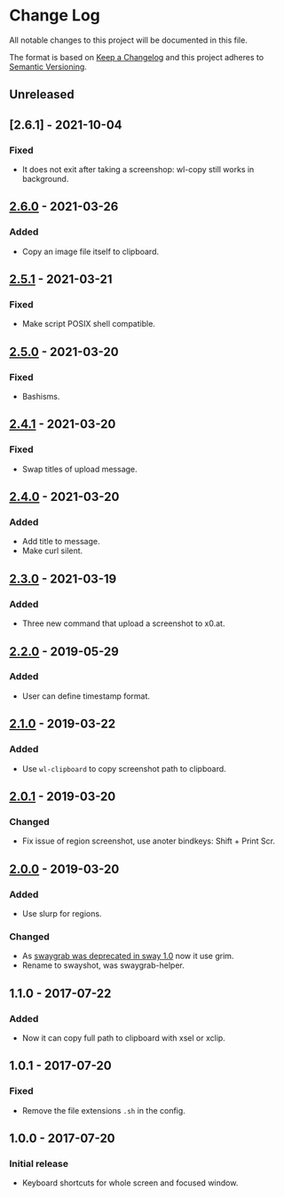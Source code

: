 # Change Log
All notable changes to this project will be documented in this file.

The format is based on [Keep a Changelog](http://keepachangelog.com/) 
and this project adheres to [Semantic Versioning](http://semver.org/).

## Unreleased

## [2.6.1] - 2021-10-04
### Fixed
-   It does not exit after taking a screenshop: wl-copy still works in background.

## [2.6.0] - 2021-03-26
### Added
-   Copy an image file itself to clipboard.

## [2.5.1] - 2021-03-21
### Fixed
-   Make script POSIX shell compatible.

## [2.5.0] - 2021-03-20
### Fixed
-   Bashisms.

## [2.4.1] - 2021-03-20
### Fixed
-   Swap titles of upload message.

## [2.4.0] - 2021-03-20
### Added
-   Add title to message.
-   Make curl silent.

## [2.3.0] - 2021-03-19
### Added
-   Three new command that upload a screenshot to x0.at.

## [2.2.0] - 2019-05-29
### Added
-   User can define timestamp format.

## [2.1.0] - 2019-03-22
### Added
-   Use `wl-clipboard` to copy screenshot path to clipboard.

## [2.0.1] - 2019-03-20
### Changed
-   Fix issue of region screenshot, use anoter bindkeys: Shift + Print Scr.

## [2.0.0] - 2019-03-20
### Added
-   Use slurp for regions.
### Changed
-   As [swaygrab was deprecated in sway 1.0](https://github.com/swaywm/sway/releases/tag/1.0) now it use grim.
-   Rename to swayshot, was swaygrab-helper.

## 1.1.0 - 2017-07-22
### Added
-   Now it can copy full path to clipboard with xsel or xclip.

## 1.0.1 - 2017-07-20
### Fixed
-   Remove the file extensions `.sh` in the config.


## 1.0.0 - 2017-07-20
### Initial release
-   Keyboard shortcuts for whole screen and focused window.

[2.6.0]: https://gitlab.com/racy/swayshot/compare/2.5.1...2.6.0
[2.5.1]: https://gitlab.com/racy/swayshot/compare/2.5.0...2.5.1
[2.5.0]: https://gitlab.com/racy/swayshot/compare/2.4.1...2.5.0
[2.4.1]: https://gitlab.com/racy/swayshot/compare/2.4.0...2.4.1
[2.4.0]: https://gitlab.com/racy/swayshot/compare/2.3.0...2.4.0
[2.3.0]: https://gitlab.com/racy/swayshot/compare/2.2.0...2.3.0
[2.2.0]: https://gitlab.com/racy/swayshot/compare/2.1.0...2.2.0
[2.1.0]: https://gitlab.com/racy/swayshot/compare/2.0.1...2.1.0
[2.0.1]: https://gitlab.com/racy/swayshot/compare/2.0.0...2.0.1
[2.0.0]: https://gitlab.com/racy/swayshot/compare/1.1.0...2.0.0